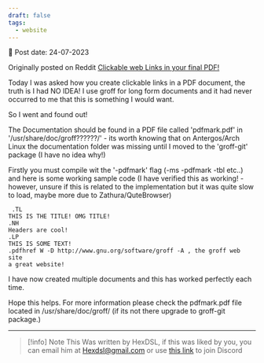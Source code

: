 ```yaml
---
draft: false
tags:
  - website
---
```


📆 Post date: 24-07-2023

Originally posted on Reddit [Clickable web Links in your final PDF!](https://www.reddit.com/r/groff/comments/ac7tkb/clickable_web_links_in_your_final_pdf/)

Today I was asked how you create clickable links in a PDF document, the truth is I had NO IDEA! I use groff for long form documents and it had never occurred to me that this is something I would want.

So I went and found out!

The Documentation should be found in a PDF file called 'pdfmark.pdf' in '/usr/share/doc/groff??????/' - its worth knowing that on Antergos/Arch Linux the documentation folder was missing until I moved to the 'groff-git' package (I have no idea why!)

Firstly you must compile wit the '-pdfmark' flag (-ms -pdfmark -tbl etc..) and here is some working sample code (I have verified this as working! - however, unsure if this is related to the implementation but it was quite slow to load, maybe more due to Zathura/QuteBrowser)

```
 .TL
THIS IS THE TITLE! OMG TITLE!
.NH
Headers are cool!
.LP
THIS IS SOME TEXT!
.pdfhref W -D http://www.gnu.org/software/groff -A , the groff web site
a great website!
```

I have now created multiple documents and this has worked perfectly each time.

Hope this helps. For more information please check the pdfmark.pdf file located in /usr/share/doc/groff/ (if its not there upgrade to groff-git package.)

---

> [!info] Note
> This Was written by HexDSL, if this was liked by you, you can email him at [Hexdsl@gmail.com](mailto:hexdsl@gmail.com) or use [this link](https://discord.hexdsl.com) to join Discord

